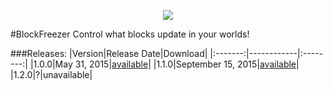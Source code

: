 <p align="center">
  <img src="https://raw.githubusercontent.com/Gamecrafter/PocketMine-Plugins/master/BlockFreezer/images/icon.png?raw=true"/>
</p>
#BlockFreezer
Control what blocks update in your worlds!

###Releases:
|Version|Release Date|Download|
|:-------:|------------|:--------:|
|1.0.0|May 31, 2015|[available](http://forums.pocketmine.net/plugins/blockfreezer.1209/download?version=2282)|
|1.1.0|September 15, 2015|[available](http://forums.pocketmine.net/plugins/blockfreezer.1209/download?version=2763)|
|1.2.0|?|unavailable|